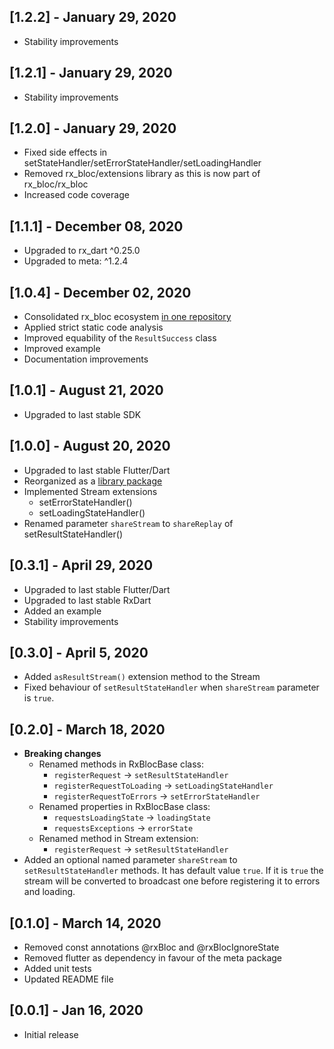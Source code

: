 ## [1.2.2] - January 29, 2020
* Stability improvements

## [1.2.1] - January 29, 2020
* Stability improvements

## [1.2.0] - January 29, 2020
* Fixed side effects in setStateHandler/setErrorStateHandler/setLoadingHandler
* Removed rx_bloc/extensions library as this is now part of rx_bloc/rx_bloc
* Increased code coverage

## [1.1.1] - December 08, 2020
* Upgraded to rx_dart ^0.25.0
* Upgraded to meta: ^1.2.4

## [1.0.4] - December 02, 2020
* Consolidated rx_bloc ecosystem [in one repository](https://github.com/Prime-Holding/rx_bloc)
* Applied strict static code analysis
* Improved equability of the `ResultSuccess` class
* Improved example
* Documentation improvements

## [1.0.1] - August 21, 2020
* Upgraded to last stable SDK

## [1.0.0] - August 20, 2020
* Upgraded to last stable Flutter/Dart
* Reorganized as a [library package](https://dart.dev/guides/libraries/create-library-packages#organizing-a-library-package)
* Implemented Stream extensions
  * setErrorStateHandler()
  * setLoadingStateHandler()
* Renamed parameter `shareStream` to `shareReplay` of setResultStateHandler() 

## [0.3.1] - April 29, 2020
* Upgraded to last stable Flutter/Dart
* Upgraded to last stable RxDart
* Added an example
* Stability improvements

## [0.3.0] - April 5, 2020

* Added `asResultStream()` extension method to the Stream
* Fixed behaviour of `setResultStateHandler` when `shareStream` parameter is `true`.

## [0.2.0] - March 18, 2020

* **Breaking changes**
  * Renamed methods in RxBlocBase class:
    * `registerRequest` -> `setResultStateHandler`
    * `registerRequestToLoading` -> `setLoadingStateHandler`
    * `registerRequestToErrors` -> `setErrorStateHandler`
  * Renamed properties in RxBlocBase class:
    * `requestsLoadingState` -> `loadingState`
    * `requestsExceptions` -> `errorState`
  * Renamed method in Stream extension:
    * `registerRequest` -> `setResultStateHandler`
* Added an optional named parameter `shareStream` to `setResultStateHandler` methods. It has default value `true`. If it is `true` the stream will be converted to broadcast one before registering it to errors and loading. 

## [0.1.0] - March 14, 2020

* Removed const annotations @rxBloc and @rxBlocIgnoreState
* Removed flutter as dependency in favour of the meta package
* Added unit tests
* Updated README file

## [0.0.1] - Jan 16, 2020

* Initial release
